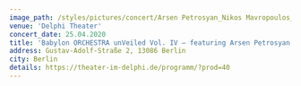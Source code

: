 ```yaml
---
image_path: /styles/pictures/concert/Arsen Petrosyan_Nikos Mavropoulos_website.jpg
venue: 'Delphi Theater'
concert_date: 25.04.2020
title: 'Babylon ORCHESTRA unVeiled Vol. IV – featuring Arsen Petrosyan'
address: Gustav-Adolf-Straße 2, 13086 Berlin
city: Berlin
details: https://theater-im-delphi.de/programm/?prod=40
---
```


